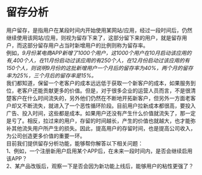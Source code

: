 # 留存分析

用户留存，是指用户在某段时间内开始使用某网站/应用，经过一段时间后，仍然继续使用该网站/应用，则视为留存下来了，这部分留下来的用户，就是留存用户，而这部分留存用户占当时新增用户的比例则称为留存率。  
例如，_9月份某电商APP新增了1000个用户，这1000个用户在10月启动该应用的有,400个人，在11月份启动过该应用的有250个人，在12月份启动过该应用的有150个人，则说明9月份的这批新增用户一个月后的留存率为40%，两个月的留存率为25%，三个月后的留存率是15%。_  
我们都知道，保留一个老客户的成本远远低于获取一个新客户的成本，如果服务到位，老客户还能贡献更多的价值。但是，对于很多企业的运营人员而言，不是很清楚客户在什么时间流失的，另外他们仍然在不断地开拓新客户，但另外一方面老客户却又不断流失，就进入了一个恶性循环阶段。目前用户拉新成本都很高，要投入广告、投入时间，这些都是成本。如果用户还没有产生什么价值就流失了，那一定是亏了。相反，拉过来的用户，存留的时间越长，产生的价值也就越大，也才能弥补其他流失用户所产生的损失。因此，提高用户的存留时间，也是提高公司收入，为公司创造更多价值的重要一环。  
目前我们提供留存分析功能，能够帮你解答以下相关问题：  
1、例如，一个注册新用户启用某个APP后，在未来一段时间内，是否会继续启用该APP？  
2、某产品改版后，观察一下是否会因为新功能上线后，能够用户的粘性更强了？

